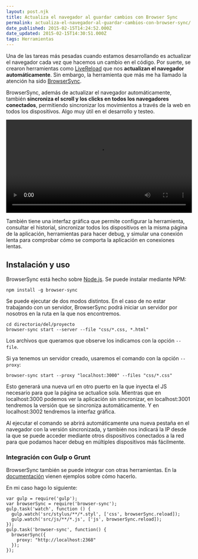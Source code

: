 ```yaml
---
layout: post.njk
title: Actualiza el navegador al guardar cambios con Browser Sync
permalink: actualiza-el-navegador-al-guardar-cambios-con-browser-sync/
date_published: 2015-02-15T14:24:52.000Z
date_updated: 2015-02-15T14:30:51.000Z
tags: Herramientas
---
```


Una de las tareas más pesadas cuando estamos desarrollando es actualizar el navegador cada vez que hacemos un cambio en el código. Por suerte, se crearon herramientas como [LiveReload](http://livereload.com/) que nos **actualizan el navegador automáticamente**. Sin embargo, la herramienta que más me ha llamado la atención ha sido [BrowserSync](http://www.browsersync.io/).

BrowserSync, además de actualizar el navegador automáticamente, también **sincroniza el scroll y los clicks en todos los navegadores conectados**, permitiendo sincronizar los movimientos a través de la web en todos los dispositivos. Algo muy útil en el desarrollo y testeo.

<video style="width: 100%;" controls src="https://s3.amazonaws.com/quickcast/1290/76006/quickcast.webm"></video>

También tiene una interfaz gráfica que permite configurar la herramienta, consultar el historial, sincronizar todos los dispositivos en la misma página de la aplicación, herramientas para hacer debug, y simular una conexión lenta para comprobar cómo se comporta la aplicación en conexiones lentas.

## Instalación y uso
BrowserSync está hecho sobre [Node.js](http://nodejs.org/download/). Se puede instalar mediante NPM:
```language-bash
npm install -g browser-sync
```
Se puede ejecutar de dos modos distintos. En el caso de no estar trabajando con un servidor, BrowserSync podrá iniciar un servidor por nosotros en la ruta en la que nos encontremos.
```language-bash
cd directorio/del/proyecto
browser-sync start --server --file "css/*.css, *.html"
```
Los archivos que queramos que observe los indicamos con la opción `--file`.

Si ya tenemos un servidor creado, usaremos el comando con la opción `--proxy`:
```language-bash
browser-sync start --proxy "localhost:3000" --files "css/*.css"
```
Esto generará una nueva url en otro puerto en la que inyecta el JS necesario para que la página se actualice sola. Mientras que en localhost:3000 podemos ver la aplicación sin sincronizar, en localhost:3001 tendremos la versión que se sincroniza automáticamente. Y en localhost:3002 tendremos la interfaz gráfica.

Al ejecutar el comando se abrirá automáticamente una nueva pestaña en el navegador con la versión sincronizada, y también nos indicará la IP desde la que se puede acceder mediante otros dispositivos conectados a la red para que podamos hacer debug en múltiples dispositivos más fácilmente.

### Integración con Gulp o Grunt
BrowserSync también se puede integrar con otras herramientas. En la [documentación](http://www.browsersync.io/docs/) vienen ejemplos sobre cómo hacerlo.

En mi caso hago lo siguiente:
```language-javascript
var gulp = require('gulp');
var browserSync = require('browser-sync');
gulp.task('watch', function () {
  gulp.watch('src/stylus/**/*.styl', ['css', browserSync.reload]);
  gulp.watch('src/js/**/*.js', ['js', browserSync.reload]);
});
gulp.task('browser-sync', function() {
  browserSync({
    proxy: "http://localhost:2368"
  });
});
```
